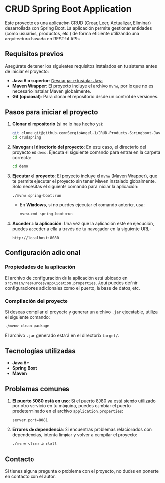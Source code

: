 # CRUD Spring Boot Application

Este proyecto es una aplicación CRUD (Crear, Leer, Actualizar, Eliminar) desarrollada con Spring Boot. La aplicación permite gestionar entidades (como usuarios, productos, etc.) de forma eficiente utilizando una arquitectura basada en RESTful APIs.

## Requisitos previos

Asegúrate de tener los siguientes requisitos instalados en tu sistema antes de iniciar el proyecto:

- **Java 8 o superior**: [Descargar e instalar Java](https://www.oracle.com/java/technologies/javase-jdk11-downloads.html)
- **Maven Wrapper**: El proyecto incluye el archivo `mvnw`, por lo que no es necesario instalar Maven globalmente.
- **Git (opcional)**: Para clonar el repositorio desde un control de versiones.

## Pasos para iniciar el proyecto

1. **Clonar el repositorio** (si no lo has hecho ya):
   ```bash
   git clone git@github.com:SergioAngel-1/CRUD-Products-Springboot-Java.git
   cd crudspring
   ```

2. **Navegar al directorio del proyecto**:
   En este caso, el directorio del proyecto es `demo`. Ejecuta el siguiente comando para entrar en la carpeta correcta:
   ```bash
   cd demo
   ```

3. **Ejecutar el proyecto**:
   El proyecto incluye el `mvnw` (Maven Wrapper), que te permite ejecutar el proyecto sin tener Maven instalado globalmente. Solo necesitas el siguiente comando para iniciar la aplicación:
   ```bash
   ./mvnw spring-boot:run
   ```

   - En **Windows**, si no puedes ejecutar el comando anterior, usa:
     ```bash
     mvnw.cmd spring-boot:run
     ```

4. **Acceder a la aplicación**:
   Una vez que la aplicación esté en ejecución, puedes acceder a ella a través de tu navegador en la siguiente URL:
   ```
   http://localhost:8080
   ```

## Configuración adicional

### Propiedades de la aplicación
El archivo de configuración de la aplicación está ubicado en `src/main/resources/application.properties`. Aquí puedes definir configuraciones adicionales como el puerto, la base de datos, etc.

### Compilación del proyecto
Si deseas compilar el proyecto y generar un archivo `.jar` ejecutable, utiliza el siguiente comando:
```bash
./mvnw clean package
```

El archivo `.jar` generado estará en el directorio `target/`.

## Tecnologías utilizadas

- **Java 8+**
- **Spring Boot**
- **Maven**

## Problemas comunes

1. **El puerto 8080 está en uso**:
   Si el puerto 8080 ya está siendo utilizado por otro servicio en tu máquina, puedes cambiar el puerto predeterminado en el archivo `application.properties`:
   ```properties
   server.port=8081
   ```

2. **Errores de dependencia**:
   Si encuentras problemas relacionados con dependencias, intenta limpiar y volver a compilar el proyecto:
   ```bash
   ./mvnw clean install
   ```

## Contacto

Si tienes alguna pregunta o problema con el proyecto, no dudes en ponerte en contacto con el autor.
